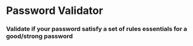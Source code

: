 # Password Validator

### Validate if your password satisfy a set of rules essentials for a good/strong password
